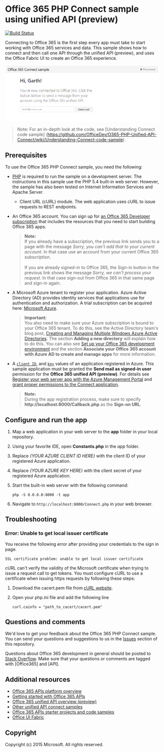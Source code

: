 # Office 365 PHP Connect sample using unified API (preview)

[![Build Status](https://travis-ci.org/OfficeDev/O365-PHP-Unified-API-Connect.svg)](https://travis-ci.org/OfficeDev/O365-PHP-Unified-API-Connect)

Connecting to Office 365 is the first step every app must take to start working with Office 365 services and data. This sample shows how to connect and then call one API through the unified API (preview), and uses the Office Fabric UI to create an Office 365 experience.

![Office 365 PHP Connect sample screenshot](/readme-images/O365-PHP-Unified-API-Connect.png)

> Note: For an in-depth look at the code, see [Understanding Connect code sample] (https://github.com/OfficeDev/O365-PHP-Unified-API-Connect/wiki/Understanding-Connect-code-sample).


## Prerequisites

To use the Office 365 PHP Connect sample, you need the following:

* [PHP](http://php.net/) is required to run the sample on a development server. The instructions in this sample use the PHP 5.4 built-in web server. However, the sample has also been tested on Internet Information Services and Apache Server.
	* Client URL (cURL) module. The web application uses cURL to issue requests to REST endpoints. 
* An Office 365 account. You can sign up for [an Office 365 Developer subscription](https://portal.office.com/Signup/Signup.aspx?OfferId=6881A1CB-F4EB-4db3-9F18-388898DAF510&DL=DEVELOPERPACK&ali=1#0) that includes the resources that you need to start building Office 365 apps.

     > **Note:** <br />
     If you already have a subscription, the previous link sends you to a page with the message *Sorry, you can’t add that to your current account*. In that case use an account from your current Office 365 subscription.<br /><br />
     If you are already signed-in to Office 365, the Sign-in button in the previous link shows the message *Sorry, we can't process your request*. In that case sign-out from Office 365 in that same page and sign-in again.
* A Microsoft Azure tenant to register your application. Azure Active Directory (AD) provides identity services that applications use for authentication and authorization. A trial subscription can be acquired here: [Microsoft Azure](https://account.windowsazure.com/SignUp).

     > **Important:** <br />
     You also need to make sure your Azure subscription is bound to your Office 365 tenant. To do this, see the Active Directory team's blog post, [Creating and Managing Multiple Windows Azure Active Directories](http://blogs.technet.com/b/ad/archive/2013/11/08/creating-and-managing-multiple-windows-azure-active-directories.aspx). The section **Adding a new directory** will explain how to do this. You can also see [Set up your Office 365 development environment](https://msdn.microsoft.com/office/office365/howto/setup-development-environment#bk_CreateAzureSubscription) and the section **Associate your Office 365 account with Azure AD to create and manage apps** for more information.
* A [```client ID```](app/Constants.php#L29), and [```key```](app/Constants.php#L30) values of an application registered in Azure. This sample application must be granted the **Send mail as signed-in user** permission for the **Office 365 unified API (preview)**. For details see [Register your web server app with the Azure Management Portal](https://msdn.microsoft.com/office/office365/HowTo/add-common-consent-manually#bk_RegisterServerApp) and [grant proper permissions to the Connect application](https://github.com/OfficeDev/O365-PHP-Unified-API-Connect/wiki/Grant-permissions-to-the-Connect-application-in-Azure).

     > **Note:** <br />
     During the app registration process, make sure to specify **http://localhost:8000/Callback.php** as the **Sign-on URL**.

## Configure and run the app

1. Map a web application in your web server to the **app** folder in your local repository. 
2. Using your favorite IDE, open **Constants.php** in the *app* folder.
3. Replace *{YOUR AZURE CLIENT ID HERE}* with the client ID of your registered Azure application.
4. Replace *{YOUR AZURE KEY HERE}* with the client secret of your registered Azure application.
5. Start the built-in web server with the following command:
    ```
    php -S 0.0.0.0:8000 -t app
    ```
    
6. Navigate to ```http://localhost:8000/Connect.php``` in your web browser.

## Troubleshooting

### Error: Unable to get local issuer certificate

You receive the following error after providing your credentials to the sign in page.
```
SSL certificate problem: unable to get local issuer certificate
```

cURL can't verify the validity of the Microsoft certificate when trying to issue a request call to get tokens. You must configure cURL to use a certificate when issuing https requests by following these steps:  

1. Download the cacert.pem file from [cURL website](http://curl.haxx.se/docs/caextract.html). 
2. Open your php.ini file and add the following line

	```
	curl.cainfo = "path_to_cacert/cacert.pem"
	```

## Questions and comments

We'd love to get your feedback about the Office 365 PHP Connect sample. You can send your questions and suggestions to us in the [Issues](https://github.com/OfficeDev/O365-PHP-Unified-API-Connect/issues) section of this repository.

Questions about Office 365 development in general should be posted to [Stack Overflow](http://stackoverflow.com/questions/tagged/Office365+API). Make sure that your questions or comments are tagged with [Office365] and [API].
  
## Additional resources

* [Office 365 APIs platform overview](https://msdn.microsoft.com/office/office365/howto/platform-development-overview)
* [Getting started with Office 365 APIs](http://dev.office.com/getting-started/office365apis)
* [Office 365 unified API overview (preview)](https://msdn.microsoft.com/office/office365/HowTo/office-365-unified-api-overview)
* [Other unified API connect samples](https://github.com/officedev?utf8=%E2%9C%93&query=Unified-API-Connect)
* [Office 365 APIs starter projects and code samples](https://msdn.microsoft.com/office/office365/howto/starter-projects-and-code-samples)
* [Office UI Fabric](https://github.com/OfficeDev/Office-UI-Fabric)

## Copyright
Copyright (c) 2015 Microsoft. All rights reserved.
